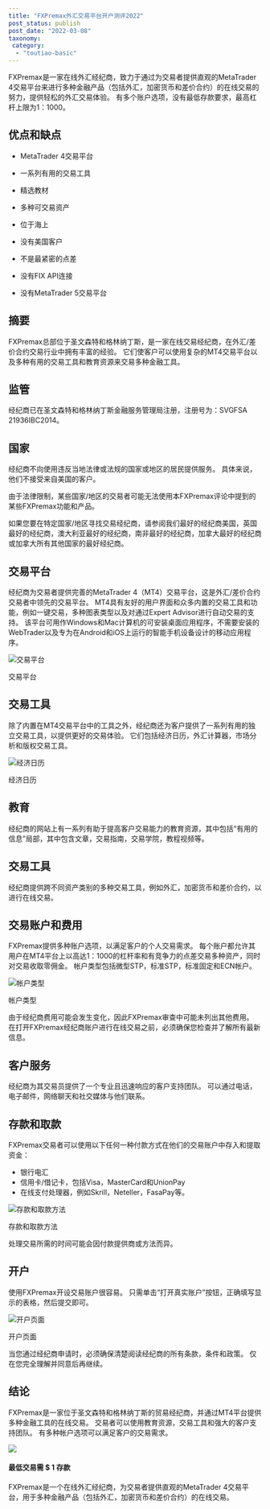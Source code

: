 ```yaml
---
title: "FXPremax外汇交易平台开户测评2022"
post_status: publish
post_date: "2022-03-08"
taxonomy:
 category: 
  - "toutiao-basic"
---
```


FXPremax是一家在线外汇经纪商，致力于通过为交易者提供直观的MetaTrader 4交易平台来进行多种金融产品（包括外汇，加密货币和差价合约）的在线交易的努力，提供轻松的外汇交易体验。 有多个账户选项，没有最低存款要求，最高杠杆上限为1：1000。

## 优点和缺点

- MetaTrader 4交易平台
    
- 一系列有用的交易工具
    
- 精选教材
    
- 多种可交易资产
    
- 位于海上
    
- 没有美国客户
    
- 不是最紧密的点差
    
- 没有FIX API连接
    
- 没有MetaTrader 5交易平台
    

## 摘要

FXPremax总部位于圣文森特和格林纳丁斯，是一家在线交易经纪商，在外汇/差价合约交易行业中拥有丰富的经验。 它们使客户可以使用复杂的MT4交易平台以及多种有用的交易工具和教育资源来交易多种金融工具。

## 监管

经纪商已在圣文森特和格林纳丁斯金融服务管理局注册，注册号为：SVGFSA 21936IBC2014。

## 国家

经纪商不向使用违反当地法律或法规的国家或地区的居民提供服务。 具体来说，他们不接受来自美国的客户。

由于法律限制，某些国家/地区的交易者可能无法使用本FXPremax评论中提到的某些FXPremax功能和产品。

如果您要在特定国家/地区寻找交易经纪商，请参阅我们最好的经纪商美国，英国最好的经纪商，澳大利亚最好的经纪商，南非最好的经纪商，加拿大最好的经纪商或加拿大所有其他国家的最好经纪商。

## 交易平台

经纪商为交易者提供完善的MetaTrader 4（MT4）交易平台，这是外汇/差价合约交易者中领先的交易平台。 MT4具有友好的用户界面和众多内置的交易工具和功能，例如一键交易，多种图表类型以及对通过Expert Advisor进行自动交易的支持。 该平台可用作Windows和Mac计算机的可安装桌面应用程序，不需要安装的WebTrader以及专为在Android和iOS上运行的智能手机设备设计的移动应用程序。

![交易平台](https://cdn.fendou.la/funstoutiao/2020/11/FxPremax-Review-Trading-Platform.jpg "交易平台")

交易平台

## 交易工具

除了内置在MT4交易平台中的工具之外，经纪商还为客户提供了一系列有用的独立交易工具，以提供更好的交易体验。 它们包括经济日历，外汇计算器，市场分析和版权交易工具。

![经济日历](https://cdn.fendou.la/funstoutiao/2020/11/FXPremax-Review-Economic-Calendar-.jpg "经济日历")

经济日历

## 教育

经纪商的网站上有一系列有助于提高客户交易能力的教育资源，其中包括“有用的信息”局部，其中包含文章，交易指南，交易学院，教程视频等。

## 交易工具

经纪商提供跨不同资产类别的多种交易工具，例如外汇，加密货币和差价合约，以进行在线交易。

## 交易账户和费用

FXPremax提供多种账户选项，以满足客户的个人交易需求。 每个账户都允许其用户在MT4平台上以高达1：1000的杠杆率和有竞争力的点差交易多种资产，同时对交易收取零佣金。 帐户类型包括微型STP，标准STP，标准固定和ECN帐户。

![帐户类型](https://cdn.fendou.la/funstoutiao/2020/11/FXPremax-Review-Account-Types.jpg "帐户类型")

帐户类型

由于经纪商费用可能会发生变化，因此FXPremax审查中可能未列出其他费用。 在打开FXPremax经纪商账户进行在线交易之前，必须确保您检查并了解所有最新信息。

## 客户服务

经纪商为其交易员提供了一个专业且迅速响应的客户支持团队。 可以通过电话，电子邮件，网络聊天和社交媒体与他们联系。

## 存款和取款

FXPremax交易者可以使用以下任何一种付款方式在他们的交易账户中存入和提取资金：

- 银行电汇
- 信用卡/借记卡，包括Visa，MasterCard和UnionPay
- 在线支付处理器，例如Skrill，Neteller，FasaPay等。

![存款和取款方法](https://cdn.fendou.la/funstoutiao/2020/11/FXPremax-Review-Deposit-and-Withdrawal-Methods-.jpg "存款和取款方法")

存款和取款方法

处理交易所需的时间可能会因付款提供商或方法而异。

## 开户

使用FXPremax开设交易账户很容易。 只需单击“打开真实账户”按钮，正确填写显示的表格，然后提交即可。

![开户页面](https://cdn.fendou.la/funstoutiao/2020/11/FXPremax-Review-Account-Opening-Page-1.jpg "开户页面")

开户页面

当您通过经纪商申请时，必须确保清楚阅读经纪商的所有条款，条件和政策。 仅在您完全理解并同意后再继续。

## 结论

FXPremax是一家位于圣文森特和格林纳丁斯的贸易经纪商，并通过MT4平台提供多种金融工具的在线交易。 交易者可以使用教育资源，交易工具和强大的客户支持团队。 有多种帐户选项可以满足客户的交易需求。

![](https://cdn.fendou.la/funstoutiao/2020/11/FXPremax-Logo.png)

#### 最低交易需 **$ 1** 存款

FXPremax是一个在线外汇经纪商，为交易者提供直观的MetaTrader 4交易平台，用于多种金融产品（包括外汇，加密货币和差价合约）的在线交易。
